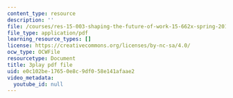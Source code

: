 ```yaml
---
content_type: resource
description: ''
file: /courses/res-15-003-shaping-the-future-of-work-15-662x-spring-2016/e0c102be17650e8c9df058e141afaae2_OmiGPen5vSo.pdf
file_type: application/pdf
learning_resource_types: []
license: https://creativecommons.org/licenses/by-nc-sa/4.0/
ocw_type: OCWFile
resourcetype: Document
title: 3play pdf file
uid: e0c102be-1765-0e8c-9df0-58e141afaae2
video_metadata:
  youtube_id: null
---
```

